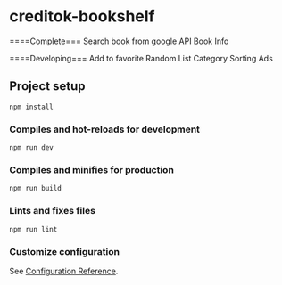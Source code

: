 # creditok-bookshelf

====Complete===
Search book from google API
Book Info

====Developing===
Add to favorite
Random List
Category
Sorting
Ads

## Project setup
```
npm install
```

### Compiles and hot-reloads for development
```
npm run dev
```

### Compiles and minifies for production
```
npm run build
```

### Lints and fixes files
```
npm run lint
```

### Customize configuration
See [Configuration Reference](https://cli.vuejs.org/config/).
